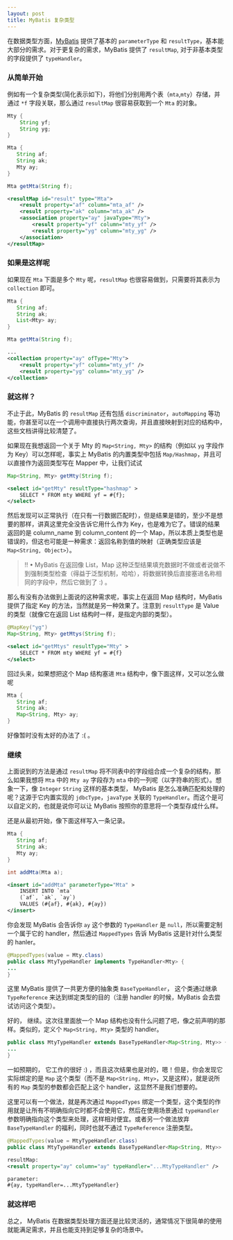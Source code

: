 ```yaml
---
layout: post
title: MyBatis 复杂类型
---
```


在数据类型方面，[MyBatis](http://www.mybatis.org/mybatis-3/) 提供了基本的 `parameterType` 和 `resultType`，基本能大部分的需求。对于更复杂的需求，MyBatis 提供了 `resultMap`, 对于非基本类型的字段提供了 `typeHandler`。

### 从简单开始

例如有一个复杂类型(简化表示如下)，将他们分别用两个表（`mta`,`mty`）存储，并通过 `*f` 字段关联，那么通过 `resultMap` 很容易获取到一个 `Mta` 的对象。

```java
Mty {
    String yf;
    String yg;
}

Mta {
   String af;
   String ak;
   Mty ay;
}

Mta getMta(String f);
```

```xml
<resultMap id="result" type="Mta">
    <result property="af" column="mta_af" />
    <result property="ak" column="mta_ak" />
    <association property="ay" javaType="Mty">
        <result property="yf" column="mty_yf" />
        <result property="yg" column="mty_yg" />
    </association>
</resultMap>
```

### 如果是这样呢
如果现在 `Mta` 下面是多个 `Mty` 呢，`resultMap` 也很容易做到，只需要将其表示为`collection` 即可。

```java
Mta {
   String af;
   String ak;
   List<Mty> ay;
}

Mta getMta(String f);
```

```xml
...
<collection property="ay" ofType="Mty">
    <result property="yf" column="mty_yf" />
    <result property="yg" column="mty_yg" />
</collection>
```

### 就这样？
不止于此，MyBatis 的 `resultMap` 还有包括 `discriminator`，`autoMapping` 等功能，你甚至可以在一个调用中直接执行两次查询，并且直接映射到对应的结构中，这些文档讲得比较清楚了。

如果现在我想返回一个关于 Mty 的 `Map<String, Mty>` 的结构（例如以 `yg` 字段作为 Key）可以怎样呢，事实上 MyBatis 的内置类型中包括 `Map/Hashmap`，并且可以直接作为返回类型写在 Mapper 中，让我们试试

```java
Map<String, Mty> getMty(String f);
```
```xml
<select id="getMty" resultType="hashmap" >
    SELECT * FROM mty WHERE yf = #{f};
</select>
```
然后发现可以正常执行（在只有一行数据匹配时），但是结果是错的，至少不是想要的那样，讲真这里完全没告诉它用什么作为 Key，也是难为它了。错误的结果返回的是 column\_name 到 column\_content 的一个 Map，所以本质上类型也是错误的，但这也可能是一种需求：返回名称到值的映射（正确类型应该是 `Map<String, Object>`）。

> !! • MyBatis 在返回像 List，Map 这种泛型结果填充数据时不做或者说做不到强制类型检查（得益于泛型机制，哈哈），将数据转换后直接塞进名称相同的字段中，然后它做到了 :) 。

那么有没有办法做到上面说的这种需求呢，事实上在返回 Map 结构时，MyBatis 提供了指定 Key 的方法，当然就是另一种效果了。注意到 `resultType` 是 Value 的类型（就像它在返回 List 结构时一样，是指定内部的类型）。

```java
@MapKey("yg")
Map<String, Mty> getMtys(String f);
```

```xml
<select id="getMtys" resultType="Mty" >
    SELECT * FROM mty WHERE yf = #{f}
</select>
```

回过头来，如果想把这个 Map 结构塞进 `Mta` 结构中，像下面这样，又可以怎么做呢

```java
Mta {
   String af;
   String ak;
   Map<String, Mty> ay;
}
```
好像暂时没有太好的办法了 :( 。

### 继续
上面说到的方法是通过 `resultMap` 将不同表中的字段组合成一个复杂的结构，那么如果我想将 `Mta` 中的 `Mty ay` 字段存为 `mta` 中的一列呢（以字符串的形式）。想象一下，像 `Integer` `String` 这样的基本类型， MyBatis 是怎么准确匹配和处理的呢？这源于它内置实现的 `jdbcType`，`javaType` 关联的 `TypeHandler`。而这个是可以自定义的，也就是说你可以让 MyBatis  按照你的意思将一个类型存成什么样。 

还是从最初开始，像下面这样写入一条记录。

```java
Mta {
   String af;
   String ak;
   Mty ay;
}

int addMta(Mta a);
```
```xml
<insert id="addMta" parameterType="Mta" >
    INSERT INTO `mta`
    (`af`, `ak`, `ay`)
    VALUES (#{af}, #{ak}, #{ay})
</insert>
```

你会发现 MyBatis 会告诉你 `ay` 这个参数的 `TypeHandler` 是 `null`，所以需要定制一个属于它的 handler，然后通过 `MappedTypes` 告诉 MyBatis 这是针对什么类型的 hanler。

```java
@MappedTypes(value = Mty.class)
public class MtyTypeHandler implements TypeHandler<Mty> {
...
}
```
这里 MyBatis 提供了一共更方便的抽象类 `BaseTypeHandler`， 这个类通过继承 `TypeReference` 来达到绑定类型的目的（注册 handler 的时候，MyBatis 会去尝试访问这个类型）。

好的， 继续。这次往里面放一个 Map 结构也没有什么问题了吧，像之前声明的那样。类似的，定义个 
`Map<String, Mty>` 类型的 handler。

```java
public class MtyTypeHandler extends BaseTypeHandler<Map<String, Mty>> {
...
}
```
一如预期的， 它工作的很好 :) ，而且这次结果也是对的，嗯！但是，你会发现它实际绑定的是 `Map` 这个类型（而不是 `Map<String, Mty>`，又是这样），就是说所有的 `Map` 类型的参数都会匹配上这个 handler，这显然不是我们想要的。

这里可以有一个做法，就是再次通过 `MappedTypes` 绑定一个类型，这个类型的作用就是让所有不明确指向它时都不会使用它，然后在使用场景通过 `typeHandler` 参数明确指向这个类型来处理，这样相对便宜。或者另一个做法放弃 `BaseTypeHandler` 的福利，同时也就不通过 `TypeReference` 注册类型。

```java
@MappedTypes(value = MtyTypeHandler.class)
public class MtyTypeHandler extends BaseTypeHandler<Map<String, Mty>>
```

```xml
resultMap:
<result property="ay" column="ay" typeHandler="...MtyTypeHandler" />

parameter:
#{ay, typeHandler=...MtyTypeHandler}
```

### 就这样吧

总之， MyBatis 在数据类型处理方面还是比较灵活的，通常情况下很简单的使用就能满足需求，并且也能支持到足够复杂的场景中。